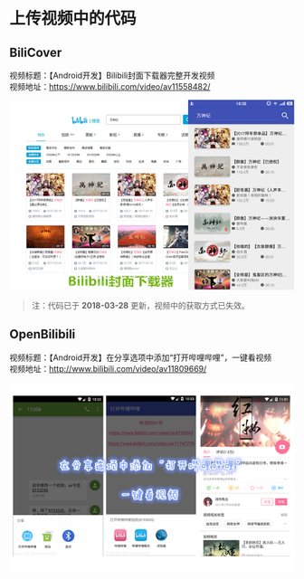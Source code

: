# 上传视频中的代码

## BiliCover
视频标题：【Android开发】Bilibili封面下载器完整开发视频  
视频地址：https://www.bilibili.com/video/av11558482/   

![BiliCover](pics/BiliCover.png)

>注：代码已于 **2018-03-28** 更新，视频中的获取方式已失效。

## OpenBilibili
视频标题：【Android开发】在分享选项中添加“打开哔哩哔哩”，一键看视频    
视频地址：http://www.bilibili.com/video/av11809669/  

![OpenBilibili](pics/OpenBilibili.png)

